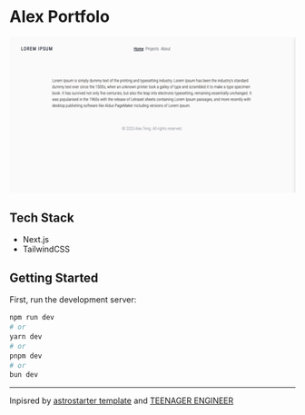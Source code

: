 # Alex Portfolo

![banner](./docs/banner.jpg)

## Tech Stack

- Next.js
- TailwindCSS

## Getting Started

First, run the development server:

```bash
npm run dev
# or
yarn dev
# or
pnpm dev
# or
bun dev
```

---

Inpisred by [astrostarter template](https://astrostarter.zank.studio/) and [TEENAGER ENGINEER](https://teenage.engineering/)


